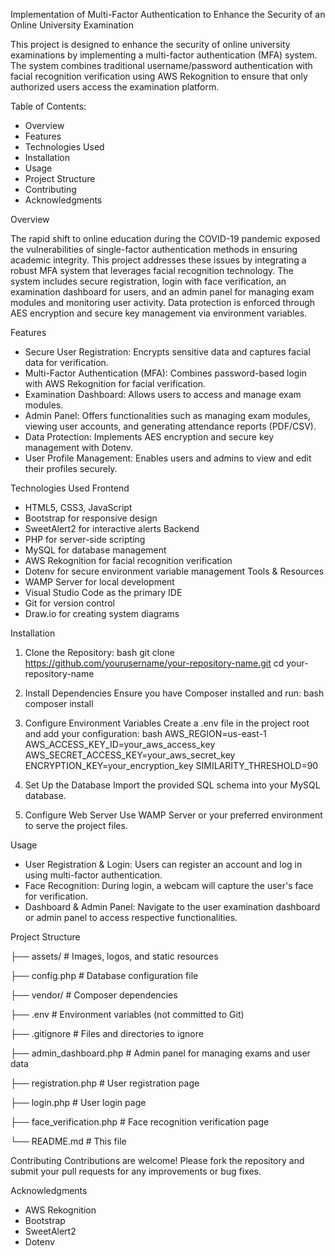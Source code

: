 Implementation of Multi-Factor Authentication to Enhance the Security of an Online University Examination

This project is designed to enhance the security of online university examinations by implementing a multi-factor authentication (MFA) system. The system combines traditional username/password authentication with facial recognition verification using AWS Rekognition to ensure that only authorized users access the examination platform.

Table of Contents:
- Overview
- Features
- Technologies Used
- Installation
- Usage
- Project Structure
- Contributing
- Acknowledgments

Overview

The rapid shift to online education during the COVID-19 pandemic exposed the vulnerabilities of single-factor authentication methods in ensuring academic integrity. This project addresses these issues by integrating a robust MFA system that leverages facial recognition technology. The system includes secure registration, login with face verification, an examination dashboard for users, and an admin panel for managing exam modules and monitoring user activity. Data protection is enforced through AES encryption and secure key management via environment variables.

Features
- Secure User Registration: Encrypts sensitive data and captures facial data for verification.
- Multi-Factor Authentication (MFA): Combines password-based login with AWS Rekognition for facial verification.
- Examination Dashboard: Allows users to access and manage exam modules.
- Admin Panel: Offers functionalities such as managing exam modules, viewing user accounts, and generating attendance reports (PDF/CSV).
- Data Protection: Implements AES encryption and secure key management with Dotenv.
- User Profile Management: Enables users and admins to view and edit their profiles securely.

Technologies Used
Frontend
- HTML5, CSS3, JavaScript
- Bootstrap for responsive design
- SweetAlert2 for interactive alerts
Backend
- PHP for server-side scripting
- MySQL for database management
- AWS Rekognition for facial recognition verification
- Dotenv for secure environment variable management
Tools & Resources
- WAMP Server for local development
- Visual Studio Code as the primary IDE
- Git for version control
- Draw.io for creating system diagrams

Installation
1. Clone the Repository:
bash
git clone https://github.com/yourusername/your-repository-name.git
cd your-repository-name

2. Install Dependencies
Ensure you have Composer installed and run:
bash
composer install

3. Configure Environment Variables
Create a .env file in the project root and add your configuration:
bash
AWS_REGION=us-east-1
AWS_ACCESS_KEY_ID=your_aws_access_key
AWS_SECRET_ACCESS_KEY=your_aws_secret_key
ENCRYPTION_KEY=your_encryption_key
SIMILARITY_THRESHOLD=90

4. Set Up the Database
Import the provided SQL schema into your MySQL database.

5. Configure Web Server
Use WAMP Server or your preferred environment to serve the project files.

Usage
- User Registration & Login: Users can register an account and log in using multi-factor authentication.
- Face Recognition: During login, a webcam will capture the user's face for verification.
- Dashboard & Admin Panel: Navigate to the user examination dashboard or admin panel to access respective functionalities.

Project Structure

├── assets/             # Images, logos, and static resources

├── config.php          # Database configuration file

├── vendor/             # Composer dependencies

├── .env                # Environment variables (not committed to Git)

├── .gitignore          # Files and directories to ignore

├── admin_dashboard.php # Admin panel for managing exams and user data

├── registration.php    # User registration page

├── login.php           # User login page

├── face_verification.php  # Face recognition verification page

└── README.md           # This file

Contributing
Contributions are welcome! Please fork the repository and submit your pull requests for any improvements or bug fixes.

Acknowledgments
- AWS Rekognition
- Bootstrap
- SweetAlert2
- Dotenv
